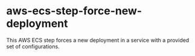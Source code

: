 # aws-ecs-step-force-new-deployment

This AWS ECS step forces a new deployment in a service with a provided set of configurations.
